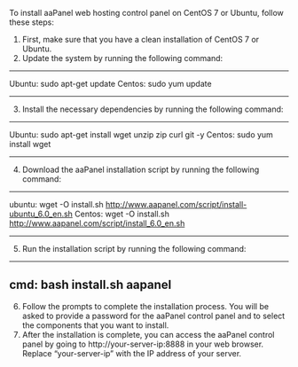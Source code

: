 To install aaPanel web hosting control panel on CentOS 7 or Ubuntu, follow these steps:

1. First, make sure that you have a clean installation of CentOS 7 or Ubuntu.
2. Update the system by running the following command:
______________________________________________________________
Ubuntu: sudo apt-get update
Centos: sudo yum update
______________________________________________________________
3. Install the necessary dependencies by running the following command:
____________________________________________________________________
Ubuntu: sudo apt-get install wget unzip zip curl git -y
Centos: sudo yum install wget
___________________________________________________________
4. Download the aaPanel installation script by running the following command:
______________________________________________________________________________________
ubuntu: wget -O install.sh http://www.aapanel.com/script/install-ubuntu_6.0_en.sh
Centos: wget -O install.sh http://www.aapanel.com/script/install_6.0_en.sh
______________________________________________________________________________________
5. Run the installation script by running the following command:
-------------------------------------------------------------------
cmd: bash install.sh aapanel
------------------------------------------------------------------------------------------------------
6. Follow the prompts to complete the installation process. You will be asked to provide a password for the aaPanel control panel and to select the components that you want to install.
7. After the installation is complete, you can access the aaPanel control panel by going to http://your-server-ip:8888 in your web browser. Replace “your-server-ip” with the IP address of your server.
